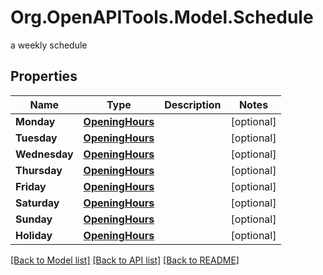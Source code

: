 # Org.OpenAPITools.Model.Schedule
a weekly schedule
## Properties

Name | Type | Description | Notes
------------ | ------------- | ------------- | -------------
**Monday** | [**OpeningHours**](OpeningHours.md) |  | [optional] 
**Tuesday** | [**OpeningHours**](OpeningHours.md) |  | [optional] 
**Wednesday** | [**OpeningHours**](OpeningHours.md) |  | [optional] 
**Thursday** | [**OpeningHours**](OpeningHours.md) |  | [optional] 
**Friday** | [**OpeningHours**](OpeningHours.md) |  | [optional] 
**Saturday** | [**OpeningHours**](OpeningHours.md) |  | [optional] 
**Sunday** | [**OpeningHours**](OpeningHours.md) |  | [optional] 
**Holiday** | [**OpeningHours**](OpeningHours.md) |  | [optional] 

[[Back to Model list]](../README.md#documentation-for-models) [[Back to API list]](../README.md#documentation-for-api-endpoints) [[Back to README]](../README.md)


